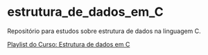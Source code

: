 # estrutura_de_dados_em_C
Repositório para estudos sobre estrutura de dados na linguagem C.

[Playlist do Curso: Estrutura de dados em C](https://www.youtube.com/playlist?list=PLZp_AigPrZjPbjVydii2mQZ48jarYiv6L)